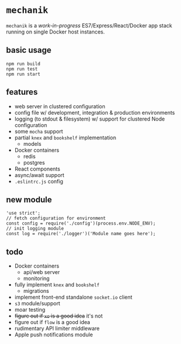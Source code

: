 # `mechanik`

`mechanik` is a *work-in-progress* ES7/Express/React/Docker app stack running on single Docker host instances.

## basic usage

```
npm run build
npm run test
npm run start
```

## features

* web server in clustered configuration
* config file w/ development, integration & production environments
* logging (to stdout & filesystem) w/ support for clustered Node configuration
* some `mocha` support
* partial `knex` and `bookshelf` implementation
  * models
* Docker containers
  * redis
  * postgres
* React components  
* async/await support
* `.eslintrc.js` config

## new module

```
'use strict';
// fetch configuration for environment
const config = require('./config')(process.env.NODE_ENV);
// init logging module
const log = require('./logger')('Module name goes here');

```

## todo
* Docker containers
  * api/web server
  * monitoring
* fully implement `knex` and `bookshelf`
  * migrations
* implement front-end standalone `socket.io` client
* `s3` module/support
* moar testing
* ~~figure out if `xo` is a good idea~~ it's not
* figure out if `flow` is a good idea
* rudimentary API limiter middleware
* Apple push notifications module
